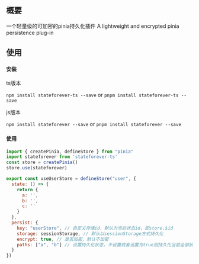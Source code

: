 ## 概要

一个轻量级的可加密的pinia持久化插件
A lightweight and encrypted pinia persistence plug-in

## 使用

#### 安装

ts版本

`npm install stateforever-ts --save`
or
`pnpm install stateforever-ts --save`

js版本

`npm install stateforever --save`
or
`pnpm install stateforever --save`

#### 使用

```js
import { createPinia, defineStore } from "pinia"
import stateforever from 'stateforever-ts'
const store = createPinia()
store.use(stateforever)

export const useUserStore = defineStore("user", {
  state: () => {
    return {
      a: '',
      b: '',
      c: ''
    }
  },
  persist: {
    key: "userStore", // 自定义存储id，默认为当前状态id，即store.$id
    storage: sessionStorage, // 默认以sessionStorage方式持久化
    encrypt: true, // 是否加密，默认不加密
    paths: ["a", "b"] // 设置持久化状态，不设置或者设置为true则持久化当前全部状态
  }
})

```
